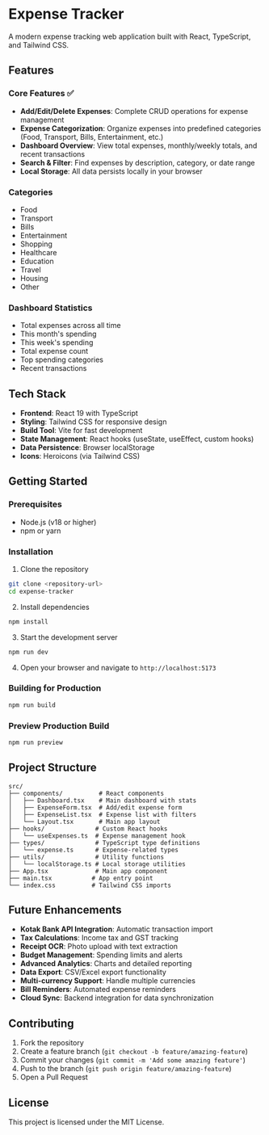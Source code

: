# Expense Tracker

A modern expense tracking web application built with React, TypeScript, and Tailwind CSS.

## Features

### Core Features ✅
- **Add/Edit/Delete Expenses**: Complete CRUD operations for expense management
- **Expense Categorization**: Organize expenses into predefined categories (Food, Transport, Bills, Entertainment, etc.)
- **Dashboard Overview**: View total expenses, monthly/weekly totals, and recent transactions
- **Search & Filter**: Find expenses by description, category, or date range
- **Local Storage**: All data persists locally in your browser

### Categories
- Food
- Transport  
- Bills
- Entertainment
- Shopping
- Healthcare
- Education
- Travel
- Housing
- Other

### Dashboard Statistics
- Total expenses across all time
- This month's spending
- This week's spending
- Total expense count
- Top spending categories
- Recent transactions

## Tech Stack

- **Frontend**: React 19 with TypeScript
- **Styling**: Tailwind CSS for responsive design
- **Build Tool**: Vite for fast development
- **State Management**: React hooks (useState, useEffect, custom hooks)
- **Data Persistence**: Browser localStorage
- **Icons**: Heroicons (via Tailwind CSS)

## Getting Started

### Prerequisites
- Node.js (v18 or higher)
- npm or yarn

### Installation

1. Clone the repository
```bash
git clone <repository-url>
cd expense-tracker
```

2. Install dependencies
```bash
npm install
```

3. Start the development server
```bash
npm run dev
```

4. Open your browser and navigate to `http://localhost:5173`

### Building for Production

```bash
npm run build
```

### Preview Production Build

```bash
npm run preview
```

## Project Structure

```
src/
├── components/          # React components
│   ├── Dashboard.tsx    # Main dashboard with stats
│   ├── ExpenseForm.tsx  # Add/edit expense form
│   ├── ExpenseList.tsx  # Expense list with filters
│   └── Layout.tsx       # Main app layout
├── hooks/              # Custom React hooks
│   └── useExpenses.ts  # Expense management hook
├── types/              # TypeScript type definitions
│   └── expense.ts      # Expense-related types
├── utils/              # Utility functions
│   └── localStorage.ts # Local storage utilities
├── App.tsx             # Main app component
├── main.tsx           # App entry point
└── index.css          # Tailwind CSS imports
```

## Future Enhancements

- **Kotak Bank API Integration**: Automatic transaction import
- **Tax Calculations**: Income tax and GST tracking
- **Receipt OCR**: Photo upload with text extraction
- **Budget Management**: Spending limits and alerts
- **Advanced Analytics**: Charts and detailed reporting
- **Data Export**: CSV/Excel export functionality
- **Multi-currency Support**: Handle multiple currencies
- **Bill Reminders**: Automated expense reminders
- **Cloud Sync**: Backend integration for data synchronization

## Contributing

1. Fork the repository
2. Create a feature branch (`git checkout -b feature/amazing-feature`)
3. Commit your changes (`git commit -m 'Add some amazing feature'`)
4. Push to the branch (`git push origin feature/amazing-feature`)
5. Open a Pull Request

## License

This project is licensed under the MIT License.